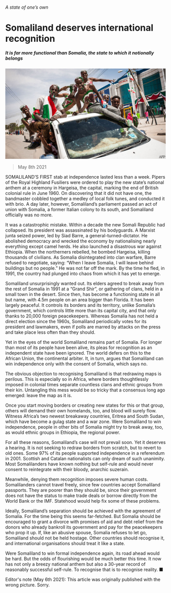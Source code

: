 ###### A state of one’s own

# Somaliland deserves international recognition 

##### It is far more functional than Somalia, the state to which it notionally belongs 

![image](images/20210508_ldp504.jpg) 

> May 8th 2021 

SOMALILAND’S FIRST stab at independence lasted less than a week. Pipers of the Royal Highland Fusiliers were ordered to play the new state’s national anthem at a ceremony in Hargeisa, the capital, marking the end of British colonial rule in June 1960. On discovering that it did not have one, the bandmaster cobbled together a medley of local folk tunes, and conducted it with brio. A day later, however, Somaliland’s parliament passed an act of union with Somalia, a former Italian colony to its south, and Somaliland officially was no more.

It was a catastrophic mistake. Within a decade the new Somali Republic had collapsed. Its president was assassinated by his bodyguards. A Marxist junta seized power, led by Siad Barre, a general-turned-dictator. He abolished democracy and wrecked the economy by nationalising nearly everything except camel herds. He also launched a disastrous war against Ethiopia. When the northerners rebelled, he bombed Hargeisa, killing thousands of civilians. As Somalia disintegrated into clan warfare, Barre refused to negotiate, saying: “When I leave Somalia, I will leave behind buildings but no people.” He was not far off the mark. By the time he fled, in 1991, the country had plunged into chaos from which it has yet to emerge.


Somaliland unsurprisingly wanted out. Its elders agreed to break away from the rest of Somalia in 1991 at a “Grand Shir”, or gathering of clans, held in a small town in the desert. Since then,  has become a functioning state in all but name, with 4.5m people on an area bigger than Florida. It has been largely peaceful. It controls its borders and its territory, unlike Somalia’s government, which controls little more than its capital city, and that only thanks to 20,000 foreign peacekeepers. Whereas Somalia has not held a direct election since the 1960s, Somaliland periodically votes for its president and lawmakers, even if polls are marred by attacks on the press and take place less often than they should.

Yet in the eyes of the world Somaliland remains part of Somalia. For longer than most of its people have been alive, its pleas for recognition as an independent state have been ignored. The world defers on this to the African Union, the continental arbiter. It, in turn, argues that Somaliland can win independence only with the consent of Somalia, which says no.

The obvious objection to recognising Somaliland is that redrawing maps is perilous. This is especially so in Africa, where borders thoughtlessly imposed in colonial times separate countless clans and ethnic groups from their kin. Untangling this mess would be so tricky that a consensus long ago emerged: leave the map as it is.

Once you start moving borders or creating new states for this or that group, others will demand their own homelands, too, and blood will surely flow. Witness Africa’s two newest breakaway countries, Eritrea and South Sudan, which have become a gulag state and a war zone. Were Somaliland to win independence, people in other bits of Somalia might try to break away, too, as would ethnic groups in Ethiopia, the regional power.

For all these reasons, Somaliland’s case will not prevail soon. Yet it deserves a hearing. It is not seeking to redraw borders from scratch, but to revert to old ones. Some 97% of its people supported independence in a referendum in 2001. Scottish and Catalan nationalists can only dream of such unanimity. Most Somalilanders have known nothing but self-rule and would never consent to reintegrate with their bloody, anarchic suzerain.

Meanwhile, denying them recognition imposes severe human costs. Somalilanders cannot travel freely, since few countries accept Somaliland passports. They are poorer than they should be, since their government does not have the status to make trade deals or borrow directly from the World Bank or the IMF. Statehood would help fix some of these problems.

Ideally, Somaliland’s separation should be achieved with the agreement of Somalia. For the time being this seems far-fetched. But Somalia should be encouraged to grant a divorce with promises of aid and debt relief from the donors who already bankroll its government and pay for the peacekeepers who prop it up. If, like an abusive spouse, Somalia refuses to let go, Somaliland should not be held hostage. Other countries should recognise it, and international organisations should treat it like a state.

Were Somaliland to win formal independence again, its road ahead would be hard. But the odds of flourishing would be much better this time. It now has not only a breezy national anthem but also a 30-year record of reasonably successful self-rule. To recognise that is to recognise reality. ■

Editor's note (May 6th 2021): This article was originally published with the wrong picture. Sorry.

